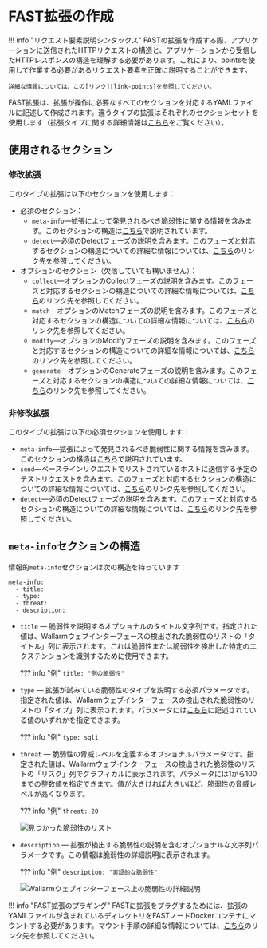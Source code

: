 [link-points]:          points/intro.md
[link-detect]:          detect/phase-detect.md
[link-collect]:         phase-collect.md
[link-match]:           phase-match.md
[link-modify]:          phase-modify.md
[link-send]:            phase-send.md
[link-generate]:        phase-generate.md
[link-extensions]:      using-extension.md
[link-ext-logic]:       logic.md
[link-vuln-list]:       ../vuln-list.md

[img-vulns]:            ../../images/fast/dsl/en/create-extension/vulnerabilities.png
[img-vuln-details]:     ../../images/fast/dsl/en/create-extension/vuln_details.png

[anchor-meta-info]:     #meta-infoセクションの構造

# FAST拡張の作成

!!! info "リクエスト要素説明シンタックス"
    FASTの拡張を作成する際、アプリケーションに送信されたHTTPリクエストの構造と、アプリケーションから受信したHTTPレスポンスの構造を理解する必要があります。これにより、pointsを使用して作業する必要があるリクエスト要素を正確に説明することができます。

    詳細な情報については、この[リンク][link-points]を参照してください。

FAST拡張は、拡張が操作に必要なすべてのセクションを対応するYAMLファイルに記述して作成されます。違うタイプの拡張はそれぞれのセクションセットを使用します（拡張タイプに関する詳細情報は[こちら][link-ext-logic]をご覧ください）。

##  使用されるセクション

### 修改拡張

このタイプの拡張は以下のセクションを使用します：
* 必須のセクション：
    * `meta-info`—拡張によって発見されるべき脆弱性に関する情報を含みます。このセクションの構造は[こちら][anchor-meta-info]で説明されています。
    * `detect`—必須のDetectフェーズの説明を含みます。このフェーズと対応するセクションの構造についての詳細な情報については、[こちら][link-detect]のリンク先を参照してください。
* オプションのセクション（欠落していても構いません）：
    * `collect`—オプションのCollectフェーズの説明を含みます。このフェーズと対応するセクションの構造についての詳細な情報については、[こちら][link-collect]のリンク先を参照してください。
    * `match`—オプションのMatchフェーズの説明を含みます。このフェーズと対応するセクションの構造についての詳細な情報については、[こちら][link-match]のリンク先を参照してください。
    * `modify`—オプションのModifyフェーズの説明を含みます。このフェーズと対応するセクションの構造についての詳細な情報については、[こちら][link-modify]のリンク先を参照してください。
    * `generate`—オプションのGenerateフェーズの説明を含みます。このフェーズと対応するセクションの構造についての詳細な情報については、[こちら][link-generate]のリンク先を参照してください。


### 非修改拡張

このタイプの拡張は以下の必須セクションを使用します：
* `meta-info`—拡張によって発見されるべき脆弱性に関する情報を含みます。このセクションの構造は[こちら][anchor-meta-info]で説明されています。
* `send`—ベースラインリクエストでリストされているホストに送信する予定のテストリクエストを含みます。このフェーズと対応するセクションの構造についての詳細な情報については、[こちら][link-send]のリンク先を参照してください。
* `detect`—必須のDetectフェーズの説明を含みます。このフェーズと対応するセクションの構造についての詳細な情報については、[こちら][link-detect]のリンク先を参照してください。


##  `meta-info`セクションの構造

情報的`meta-info`セクションは次の構造を持っています：

```
meta-info:
  - title:
  - type:
  - threat:
  - description:
```

* `title` — 脆弱性を説明するオプショナルのタイトル文字列です。指定された値は、Wallarmウェブインターフェースの検出された脆弱性のリストの「タイトル」列に表示されます。これは脆弱性または脆弱性を検出した特定のエクステンションを識別するために使用できます。

    ??? info "例"
        `title: "例の脆弱性"`

* `type` — 拡張が試みている脆弱性のタイプを説明する必須パラメータです。指定された値は、Wallarmウェブインターフェースの検出された脆弱性のリストの「タイプ」列に表示されます。パラメータには[こちら][link-vuln-list]に記述されている値のいずれかを指定できます。

    ??? info "例"
        `type: sqli`    

* `threat` — 脆弱性の脅威レベルを定義するオプショナルパラメータです。指定された値は、Wallarmウェブインターフェースの検出された脆弱性のリストの「リスク」列でグラフィカルに表示されます。パラメータには1から100までの整数値を指定できます。値が大きければ大きいほど、脆弱性の脅威レベルが高くなります。

    ??? info "例"
        `threat: 20`
    
    ![見つかった脆弱性のリスト][img-vulns]

* `description` — 拡張が検出する脆弱性の説明を含むオプショナルな文字列パラメータです。この情報は脆弱性の詳細説明に表示されます。

    ??? info "例"
        `description: "実証的な脆弱性"`
    
    ![Wallarmウェブインターフェース上の脆弱性の詳細説明][img-vuln-details]

!!! info "FAST拡張のプラギング"
    FASTに拡張をプラグするためには、拡張のYAMLファイルが含まれているディレクトリをFASTノードDockerコンテナにマウントする必要があります。マウント手順の詳細な情報については、[こちら][link-extensions]のリンク先を参照してください。